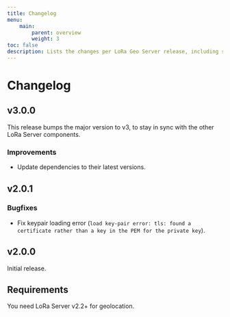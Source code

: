 ```yaml
---
title: Changelog
menu:
    main:
        parent: overview
        weight: 3
toc: false
description: Lists the changes per LoRa Geo Server release, including steps how to upgrade.
---
```


# Changelog

## v3.0.0

This release bumps the major version to v3, to stay in sync with the other
LoRa Server components.

### Improvements

* Update dependencies to their latest versions.

## v2.0.1

### Bugfixes

* Fix keypair loading error (`load key-pair error: tls: found a certificate rather than a key in the PEM for the private key`).

## v2.0.0

Initial release.

## Requirements

You need LoRa Server v2.2+ for geolocation.
